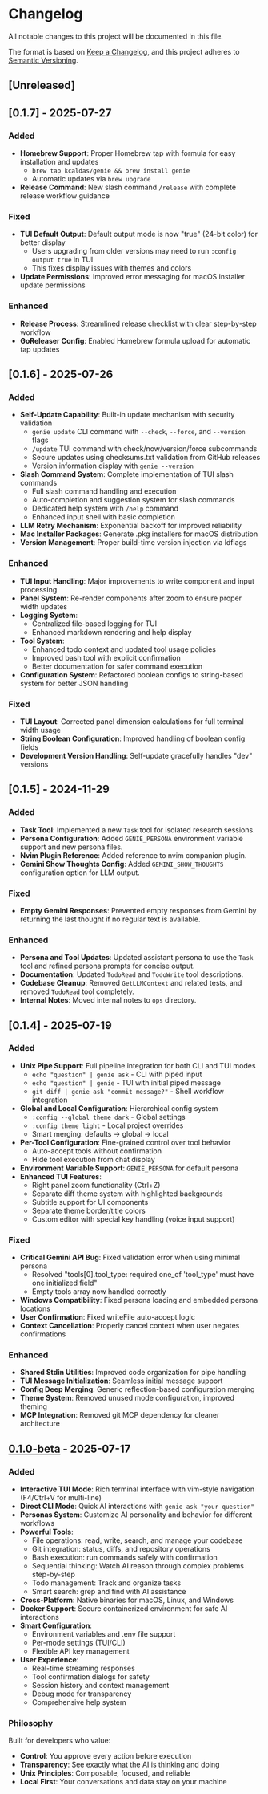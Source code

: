 # Changelog

All notable changes to this project will be documented in this file.

The format is based on [Keep a Changelog](https://keepachangelog.com/en/1.0.0/),
and this project adheres to [Semantic Versioning](https://semver.org/spec/v2.0.0.html).

## [Unreleased]

## [0.1.7] - 2025-07-27

### Added
- **Homebrew Support**: Proper Homebrew tap with formula for easy installation and updates
  - `brew tap kcaldas/genie && brew install genie`
  - Automatic updates via `brew upgrade`
- **Release Command**: New slash command `/release` with complete release workflow guidance

### Fixed
- **TUI Default Output**: Default output mode is now "true" (24-bit color) for better display
  - Users upgrading from older versions may need to run `:config output true` in TUI
  - This fixes display issues with themes and colors
- **Update Permissions**: Improved error messaging for macOS installer update permissions

### Enhanced
- **Release Process**: Streamlined release checklist with clear step-by-step workflow
- **GoReleaser Config**: Enabled Homebrew formula upload for automatic tap updates

## [0.1.6] - 2025-07-26

### Added
- **Self-Update Capability**: Built-in update mechanism with security validation
  - `genie update` CLI command with `--check`, `--force`, and `--version` flags
  - `/update` TUI command with check/now/version/force subcommands
  - Secure updates using checksums.txt validation from GitHub releases
  - Version information display with `genie --version`
- **Slash Command System**: Complete implementation of TUI slash commands
  - Full slash command handling and execution
  - Auto-completion and suggestion system for slash commands
  - Dedicated help system with `/help` command
  - Enhanced input shell with basic completion
- **LLM Retry Mechanism**: Exponential backoff for improved reliability
- **Mac Installer Packages**: Generate .pkg installers for macOS distribution
- **Version Management**: Proper build-time version injection via ldflags

### Enhanced
- **TUI Input Handling**: Major improvements to write component and input processing
- **Panel System**: Re-render components after zoom to ensure proper width updates
- **Logging System**: 
  - Centralized file-based logging for TUI
  - Enhanced markdown rendering and help display
- **Tool System**:
  - Enhanced todo context and updated tool usage policies
  - Improved bash tool with explicit confirmation
  - Better documentation for safer command execution
- **Configuration System**: Refactored boolean configs to string-based system for better JSON handling

### Fixed
- **TUI Layout**: Corrected panel dimension calculations for full terminal width usage
- **String Boolean Configuration**: Improved handling of boolean config fields
- **Development Version Handling**: Self-update gracefully handles "dev" versions

## [0.1.5] - 2024-11-29

### Added
- **Task Tool**: Implemented a new `Task` tool for isolated research sessions.
- **Persona Configuration**: Added `GENIE_PERSONA` environment variable support and new persona files.
- **Nvim Plugin Reference**: Added reference to nvim companion plugin.
- **Gemini Show Thoughts Config**: Added `GEMINI_SHOW_THOUGHTS` configuration option for LLM output.

### Fixed
- **Empty Gemini Responses**: Prevented empty responses from Gemini by returning the last thought if no regular text is available.

### Enhanced
- **Persona and Tool Updates**: Updated assistant persona to use the `Task` tool and refined persona prompts for concise output.
- **Documentation**: Updated `TodoRead` and `TodoWrite` tool descriptions.
- **Codebase Cleanup**: Removed `GetLLMContext` and related tests, and removed `TodoRead` tool completely.
- **Internal Notes**: Moved internal notes to `ops` directory.

## [0.1.4] - 2025-07-19

### Added
- **Unix Pipe Support**: Full pipeline integration for both CLI and TUI modes
  - `echo "question" | genie ask` - CLI with piped input
  - `echo "question" | genie` - TUI with initial piped message
  - `git diff | genie ask "commit message?"` - Shell workflow integration
- **Global and Local Configuration**: Hierarchical config system
  - `:config --global theme dark` - Global settings
  - `:config theme light` - Local project overrides
  - Smart merging: defaults → global → local
- **Per-Tool Configuration**: Fine-grained control over tool behavior
  - Auto-accept tools without confirmation
  - Hide tool execution from chat display
- **Environment Variable Support**: `GENIE_PERSONA` for default persona
- **Enhanced TUI Features**:
  - Right panel zoom functionality (Ctrl+Z)
  - Separate diff theme system with highlighted backgrounds
  - Subtitle support for UI components
  - Separate theme border/title colors
  - Custom editor with special key handling (voice input support)

### Fixed
- **Critical Gemini API Bug**: Fixed validation error when using minimal persona
  - Resolved "tools[0].tool_type: required one_of 'tool_type' must have one initialized field"
  - Empty tools array now handled correctly
- **Windows Compatibility**: Fixed persona loading and embedded persona locations
- **User Confirmation**: Fixed writeFile auto-accept logic
- **Context Cancellation**: Properly cancel context when user negates confirmations

### Enhanced
- **Shared Stdin Utilities**: Improved code organization for pipe handling
- **TUI Message Initialization**: Seamless initial message support
- **Config Deep Merging**: Generic reflection-based configuration merging
- **Theme System**: Removed unused mode configuration, improved theming
- **MCP Integration**: Removed git MCP dependency for cleaner architecture

## [0.1.0-beta] - 2025-07-17

### Added
- **Interactive TUI Mode**: Rich terminal interface with vim-style navigation (F4/Ctrl+V for multi-line)
- **Direct CLI Mode**: Quick AI interactions with `genie ask "your question"`
- **Personas System**: Customize AI personality and behavior for different workflows
- **Powerful Tools**:
  - File operations: read, write, search, and manage your codebase
  - Git integration: status, diffs, and repository operations
  - Bash execution: run commands safely with confirmation
  - Sequential thinking: Watch AI reason through complex problems step-by-step
  - Todo management: Track and organize tasks
  - Smart search: grep and find with AI assistance
- **Cross-Platform**: Native binaries for macOS, Linux, and Windows
- **Docker Support**: Secure containerized environment for safe AI interactions
- **Smart Configuration**: 
  - Environment variables and .env file support
  - Per-mode settings (TUI/CLI)
  - Flexible API key management
- **User Experience**:
  - Real-time streaming responses
  - Tool confirmation dialogs for safety
  - Session history and context management
  - Debug mode for transparency
  - Comprehensive help system

### Philosophy
Built for developers who value:
- **Control**: You approve every action before execution
- **Transparency**: See exactly what the AI is thinking and doing
- **Unix Principles**: Composable, focused, and reliable
- **Local First**: Your conversations and data stay on your machine

[0.1.0-beta]: https://github.com/kcaldas/genie/releases/tag/v0.1.0-beta